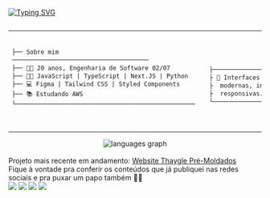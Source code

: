 [![Typing SVG](https://readme-typing-svg.demolab.com?font=Fira+Code&weight=600&pause=1000&color=FFFFFF&width=435&lines=Boas+vindas!+%E2%9C%A8)](https://git.io/typing-svg)
<div style="display: flex">
     <table>
    <tr>
    <td>

    ㅤㅤㅤㅤㅤㅤㅤㅤㅤㅤㅤㅤㅤㅤ
    ├── Sobre mim ──────────────────────────────────────
    ├── 🐱‍👤 20 anos, Engenharia de Software 02/07
    ├── 👩‍💻 JavaScript | TypeScript | Next.JS | Python
    ├── 💻 Figma | Tailwind CSS | Styled Components
    ├── 📚 Estudando AWS
    └────────────────────────────────────────────────── 
    

      </td>
      <td>
          <img src="img/mimikyu.gif" alt="Mimikyu" width="100" align="center">
      </td>
<td> 

     ㅤㅤㅤㅤㅤㅤㅤㅤㅤㅤㅤㅤㅤㅤ 
    ├───────────────────────────
    ├ 🔎 Interfaces 
    ├  modernas, intuitivas e
    ├  responsivas.
    └───────────────────────────
             
    
</td>
  </tr>
</table>   
</div>

<div align="center">
  <img src="https://github-readme-stats.vercel.app/api/top-langs?username=elenndev&locale=en&hide_title=false&layout=compact&card_width=320&langs_count=5&theme=gruvbox&hide_border=false" height="150" alt="languages graph"  />
</div>
<br>
Projeto mais recente em andamento: <a href="https://github.com/elenndev/thaygle.git">Website Thaygle Pré-Moldados</a><br>
Fique à vontade pra conferir os conteúdos que já publiquei nas redes sociais e pra puxar um papo também 🐱‍👓
<div>
  <a href="https://www.instagram.com/elenndev" target="_blank"><img src="https://img.shields.io/badge/Instagram-E4405F?style=for-the-badge&logo=instagram&logoColor=white"></a>
  <a href = "mailto:elen.damares774@gmail.com"><img src="https://img.shields.io/badge/-Gmail-%23333?style=for-the-badge&logo=gmail&logoColor=white" target="_blank"></a>
  <a href="https://www.tiktok.com/@elenndev" target="_blank"><img src=https://img.shields.io/badge/TikTok-000000?style=for-the-badge&logo=tiktok&logoColor=white></a> 
  <a href="https://x.com/elenndev" target="_blank"><img src="https://img.shields.io/badge/Twitter-1DA1F2?style=for-the-badge&logo=twitter&logoColor=white"</a> 
</div>
